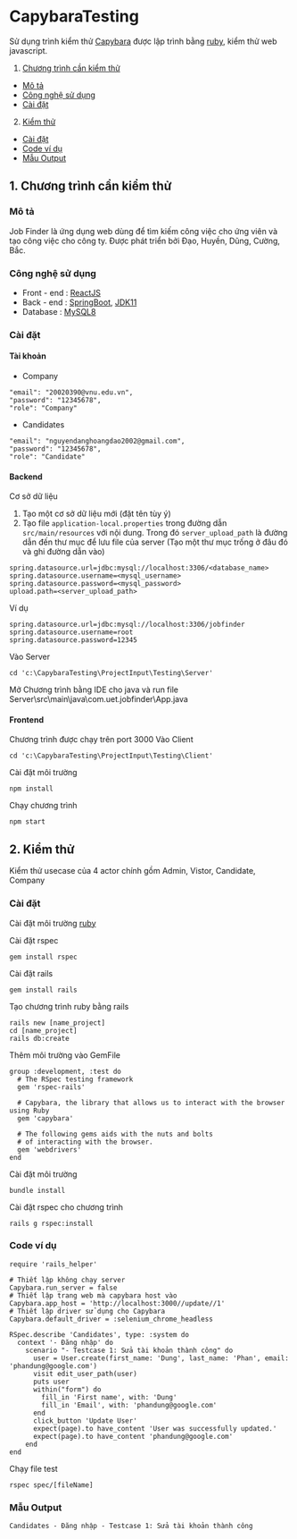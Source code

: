 ﻿# CapybaraTesting
Sử dụng trình kiểm thử [Capybara](#http://teamcapybara.github.io/capybara/) được lập trình bằng [ruby](#https://www.ruby-lang.org/vi/documentation/), kiểm thử web javascript.

1. [Chương trình cần kiểm thử](#projectInput)
  - [Mô tả](#descriptionProjectInput)
  - [Công nghệ sử dụng](#techProjectInput)
  - [Cài đặt](#settingProjectInput)
2. [Kiểm thử](#testing)
  - [Cài đặt](#implementTesting)
  - [Code ví dụ](#exampleCodeTesting)
  - [Mẫu Output](#formatOutputTesting)

## 1. Chương trình cần kiểm thử
<a name="descriptionProjectInput"></a>
### Mô tả
Job Finder là ứng dụng web dùng để tìm kiếm công việc cho ứng viên và tạo công việc cho công ty. Được phát triển bởi Đạo, Huyền, Dũng, Cường, Bắc.

<a name="techProjectInput"></a>
### Công nghệ sử dụng
* Front - end : [ReactJS](https://reactjs.org/)
* Back - end : [SpringBoot](https://spring.io/), [JDK11]()
* Database : [MySQL8](https://dev.mysql.com/downloads/installer/)

<a name="settingProjectInput"></a>
### Cài đặt
#### Tài khoản
- Company
```
"email": "20020390@vnu.edu.vn",
"password": "12345678",
"role": "Company"
```
- Candidates
```
"email": "nguyendanghoangdao2002@gmail.com",
"password": "12345678",
"role": "Candidate"
```


#### Backend
Cơ sở dữ liệu
1. Tạo một cơ sở dữ liệu mới (đặt tên tùy ý)
2. Tạo file `application-local.properties` trong đường dẫn `src/main/resources` với nội dung. Trong đó `server_upload_path` là đường dẫn đến thư mục để lưu file của server (Tạo một thư mục trống ở đâu đó và ghi đường dẫn vào)
```
spring.datasource.url=jdbc:mysql://localhost:3306/<database_name>
spring.datasource.username=<mysql_username>
spring.datasource.password=<mysql_password>
upload.path=<server_upload_path>
```
Ví dụ
````
spring.datasource.url=jdbc:mysql://localhost:3306/jobfinder
spring.datasource.username=root
spring.datasource.password=12345
````

Vào Server
```
cd 'c:\CapybaraTesting\ProjectInput\Testing\Server'
```
Mở Chương trình bằng IDE cho java và run file Server\src\main\java\com.uet.jobfinder\App.java

#### Frontend
Chương trình được chạy trên port 3000
Vào Client
```
cd 'c:\CapybaraTesting\ProjectInput\Testing\Client'
```
Cài đặt môi trường
```
npm install
```
Chạy chương trình
```
npm start
```

<a name="testing"></a>
## 2. Kiểm thử
Kiểm thử usecase của 4 actor chính gồm Admin, Vistor, Candidate, Company

<a name="implementTesting"></a>
### Cài đặt
Cài đặt môi trường [ruby](#https://www.ruby-lang.org/vi/downloads/)

Cài đặt rspec
```
gem install rspec
```
Cài đặt rails
```
gem install rails
```
Tạo chương trình ruby bằng rails
```
rails new [name_project]
cd [name_project]
rails db:create
```
Thêm môi trường vào GemFile
```
group :development, :test do
  # The RSpec testing framework
  gem 'rspec-rails'

  # Capybara, the library that allows us to interact with the browser using Ruby
  gem 'capybara'

  # The following gems aids with the nuts and bolts
  # of interacting with the browser.
  gem 'webdrivers'
end
```
Cài đặt môi trường
```
bundle install
```
Cài đặt rspec cho chương trình
```
rails g rspec:install
```
<a name="exampleCodeTesting"></a>
### Code ví dụ
```
require 'rails_helper'

# Thiết lập không chạy server
Capybara.run_server = false
# Thiết lập trang web mà capybara host vào
Capybara.app_host = 'http://localhost:3000//update//1'
# Thiết lập driver sử dụng cho Capybara
Capybara.default_driver = :selenium_chrome_headless

RSpec.describe 'Candidates', type: :system do
  context '- Đăng nhập' do 
    scenario "- Testcase 1: Sửa tài khoản thành công" do
      user = User.create(first_name: 'Dung', last_name: 'Phan', email: 'phandung@google.com')
      visit edit_user_path(user)
      puts user
      within("form") do
        fill_in 'First name', with: 'Dung'
        fill_in 'Email', with: 'phandung@google.com'
      end
      click_button 'Update User'
      expect(page).to have_content 'User was successfully updated.'
      expect(page).to have_content 'phandung@google.com'
    end
end
```

Chạy file test
```
rspec spec/[fileName]
```
<a name="formatOutputTesting"></a>
### Mẫu Output
```
Candidates - Đăng nhập - Testcase 1: Sửa tài khoản thành công
```
